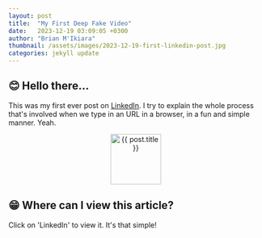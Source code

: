 ```yaml
---
layout: post
title:  "My First Deep Fake Video"
date:   2023-12-19 03:09:05 +0300
author: "Brian M'Ikiara"
thumbnail: /assets/images/2023-12-19-first-linkedin-post.jpg
categories: jekyll update
---
```


## 😊 Hello there...

This was my first ever post on [LinkedIn](https://linkedin.com/pulse/my-first-deep-fake-video-brian-m-ikiara-islrf/). I try to explain the whole process that's involved when we type in an URL in a browser, in a fun and simple manner. Yeah.

<div align='center'>
    <img src='/assets/images/2023-05-13-first-linkedin-post.jpg' style='width:100px;height:100px' alt='{{ post.title }}' />
</div>

## 😁 Where can I view this article?

Click on 'LinkedIn' to view it. It's that simple!
